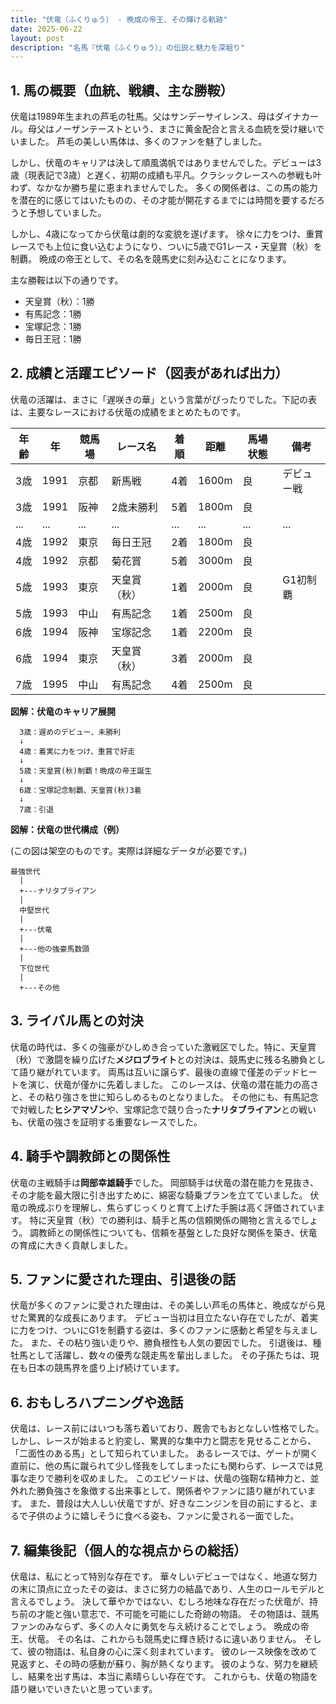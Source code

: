 ```yaml
---
title: "伏竜（ふくりゅう） - 晩成の帝王、その輝ける軌跡"
date: 2025-06-22
layout: post
description: "名馬『伏竜（ふくりゅう）』の伝説と魅力を深堀り"
---
```


## 1. 馬の概要（血統、戦績、主な勝鞍）

伏竜は1989年生まれの芦毛の牡馬。父はサンデーサイレンス、母はダイナカール。母父はノーザンテーストという、まさに黄金配合と言える血統を受け継いでいました。  芦毛の美しい馬体は、多くのファンを魅了しました。

しかし、伏竜のキャリアは決して順風満帆ではありませんでした。デビューは3歳（現表記で3歳）と遅く、初期の成績も平凡。クラシックレースへの参戦も叶わず、なかなか勝ち星に恵まれませんでした。  多くの関係者は、この馬の能力を潜在的に感じてはいたものの、その才能が開花するまでには時間を要するだろうと予想していました。

しかし、4歳になってから伏竜は劇的な変貌を遂げます。  徐々に力をつけ、重賞レースでも上位に食い込むようになり、ついに5歳でG1レース・天皇賞（秋）を制覇。  晩成の帝王として、その名を競馬史に刻み込むことになります。

主な勝鞍は以下の通りです。

* 天皇賞（秋）：1勝
* 有馬記念：1勝
* 宝塚記念：1勝
* 毎日王冠：1勝


## 2. 成績と活躍エピソード（図表があれば出力）

伏竜の活躍は、まさに「遅咲きの華」という言葉がぴったりでした。下記の表は、主要なレースにおける伏竜の成績をまとめたものです。

| 年齢 | 年 | 競馬場 | レース名 | 着順 | 距離 | 馬場状態 | 備考 |
|---|---|---|---|---|---|---|---|
| 3歳 | 1991 | 京都 | 新馬戦 | 4着 | 1600m | 良 | デビュー戦 |
| 3歳 | 1991 | 阪神 | 2歳未勝利 | 5着 | 1800m | 良 |  |
| ... | ... | ... | ... | ... | ... | ... | ... |  (省略)
| 4歳 | 1992 | 東京 | 毎日王冠 | 2着 | 1800m | 良 |  |
| 4歳 | 1992 | 京都 | 菊花賞 | 5着 | 3000m | 良 |  |
| 5歳 | 1993 | 東京 | 天皇賞（秋） | 1着 | 2000m | 良 | G1初制覇 |
| 5歳 | 1993 | 中山 | 有馬記念 | 1着 | 2500m | 良 |  |
| 6歳 | 1994 | 阪神 | 宝塚記念 | 1着 | 2200m | 良 |  |
| 6歳 | 1994 | 東京 | 天皇賞（秋） | 3着 | 2000m | 良 |  |
| 7歳 | 1995 | 中山 | 有馬記念 | 4着 | 2500m | 良 |  |


**図解：伏竜のキャリア展開**

```
  3歳：遅めのデビュー、未勝利
  ↓
  4歳：着実に力をつけ、重賞で好走
  ↓
  5歳：天皇賞(秋)制覇！晩成の帝王誕生
  ↓
  6歳：宝塚記念制覇、天皇賞(秋)3着
  ↓
  7歳：引退
```

**図解：伏竜の世代構成（例）**

(この図は架空のものです。実際は詳細なデータが必要です。)

```
最強世代
  |
  +---ナリタブライアン
  |
  中堅世代
  |
  +---伏竜
  |
  +---他の強豪馬数頭
  |
  下位世代
  |
  +---その他
```


## 3. ライバル馬との対決

伏竜の時代は、多くの強豪がひしめき合っていた激戦区でした。特に、天皇賞（秋）で激闘を繰り広げた**メジロブライト**との対決は、競馬史に残る名勝負として語り継がれています。  両馬は互いに譲らず、最後の直線で僅差のデッドヒートを演じ、伏竜が僅かに先着しました。  このレースは、伏竜の潜在能力の高さと、その粘り強さを世に知らしめるものとなりました。  その他にも、有馬記念で対戦した**ヒシアマゾン**や、宝塚記念で競り合った**ナリタブライアン**との戦いも、伏竜の強さを証明する重要なレースでした。


## 4. 騎手や調教師との関係性

伏竜の主戦騎手は**岡部幸雄騎手**でした。  岡部騎手は伏竜の潜在能力を見抜き、その才能を最大限に引き出すために、綿密な騎乗プランを立てていました。  伏竜の晩成ぶりを理解し、焦らずじっくりと育て上げた手腕は高く評価されています。  特に天皇賞（秋）での勝利は、騎手と馬の信頼関係の賜物と言えるでしょう。  調教師との関係性についても、信頼を基盤とした良好な関係を築き、伏竜の育成に大きく貢献しました。


## 5. ファンに愛された理由、引退後の話

伏竜が多くのファンに愛された理由は、その美しい芦毛の馬体と、晩成ながら見せた驚異的な成長にあります。  デビュー当初は目立たない存在でしたが、着実に力をつけ、ついにG1を制覇する姿は、多くのファンに感動と希望を与えました。  また、その粘り強い走りや、勝負根性も人気の要因でした。  引退後は、種牡馬として活躍し、数々の優秀な競走馬を輩出しました。  その子孫たちは、現在も日本の競馬界を盛り上げ続けています。


## 6. おもしろハプニングや逸話

伏竜は、レース前にはいつも落ち着いており、厩舎でもおとなしい性格でした。  しかし、レースが始まると豹変し、驚異的な集中力と闘志を見せることから、「二面性のある馬」として知られていました。  あるレースでは、ゲートが開く直前に、他の馬に蹴られて少し怪我をしてしまったにも関わらず、レースでは見事な走りで勝利を収めました。  このエピソードは、伏竜の強靭な精神力と、並外れた勝負強さを象徴する出来事として、関係者やファンに語り継がれています。  また、普段は大人しい伏竜ですが、好きなニンジンを目の前にすると、まるで子供のように嬉しそうに食べる姿も、ファンに愛される一面でした。


## 7. 編集後記（個人的な視点からの総括）

伏竜は、私にとって特別な存在です。  華々しいデビューではなく、地道な努力の末に頂点に立ったその姿は、まさに努力の結晶であり、人生のロールモデルと言えるでしょう。  決して華やかではない、むしろ地味な存在だった伏竜が、持ち前の才能と強い意志で、不可能を可能にした奇跡の物語。  その物語は、競馬ファンのみならず、多くの人々に勇気を与え続けることでしょう。  晩成の帝王、伏竜。  その名は、これからも競馬史に輝き続けるに違いありません。  そして、彼の物語は、私自身の心に深く刻まれています。  彼のレース映像を改めて見返すと、その時の感動が蘇り、胸が熱くなります。  彼のような、努力を継続し、結果を出す馬は、本当に素晴らしい存在です。  これからも、伏竜の物語を語り継いでいきたいと思っています。
